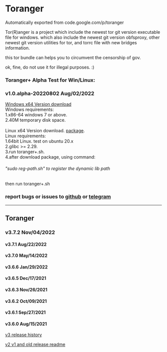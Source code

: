 # Toranger
Automatically exported from code.google.com/p/toranger

Tor(R)anger is a project which include the newest tor git version executable file for windows. which also include the newest git version obfsproxy, other newest git version utilities for tor, and torrc file with new bridges information.

this tor bundle can helps you to circumvent the censorship of gov.

ok, fine, do not use it for illegal purposes. :)

### Toranger+ Alpha Test for Win/Linux:
### v1.0.alpha-20220802 Aug/02/2022
[Windows x64 Version download](https://github.com/DarkSpyCyber/toranger/blob/master/Toranger%2B/toranger%2B.7z)
<br>
Windows requirements:<br>
1.x86-64 windows 7 or above.<br>
2.40M temporary disk space.<br>
<br>
Linux x64 Version download. [package](https://github.com/DarkSpyCyber/toranger/blob/master/Toranger%2B/toranger%2B-linux.7z).
<br>
Linux requirements:<br>
1.64bit Linux. test on ubuntu 20.x <br>
2.glibc >= 2.29.<br>
3.run toranger+.sh.<br>
4.after download package, using command:<br>
###### "sudo reg-path.sh" to register the dynamic lib path

then run toranger+.sh

### report bugs or issues to [github](https://github.com/DarkSpyCyber/toranger/issues) or [telegram](https://t.me/toranger)
-----
## Toranger
### v3.7.2      Nov/04/2022<br>
#### v3.7.1      Aug/22/2022<br>
#### v3.7.0      May/14/2022<br>
#### v3.6.6      Jan/29/2022<br>
#### v3.6.5      Dec/17/2021<br>
#### v3.6.3      Nov/26/2021<br>
#### v3.6.2      Oct/09/2021<br>
#### v3.6.1      Sep/27/2021<br>
#### v3.6.0      Aug/15/2021<br>

[v3 release history](https://github.com/DarkSpyCyber/toranger/blob/master/v3/README.md)

[v2 v1 and old release readme](https://github.com/DarkSpyCyber/toranger/blob/master/old_releases/README.md)
